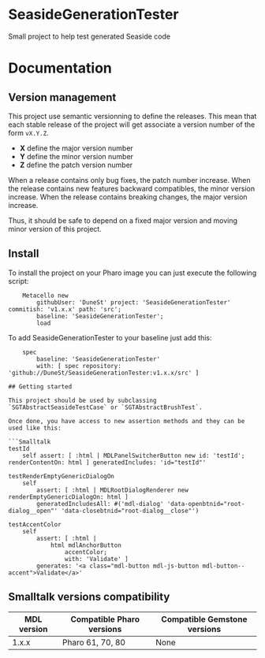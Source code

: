 # SeasideGenerationTester

Small project to help test generated Seaside code

# Documentation

## Version management 

This project use semantic versionning to define the releases. This mean that each stable release of the project will get associate a version number of the form `vX.Y.Z`. 

- **X** define the major version number
- **Y** define the minor version number 
- **Z** define the patch version number

When a release contains only bug fixes, the patch number increase. When the release contains new features backward compatibles, the minor version increase. When the release contains breaking changes, the major version increase. 

Thus, it should be safe to depend on a fixed major version and moving minor version of this project.

## Install

To install the project on your Pharo image you can just execute the following script: 

```Smalltalk
    Metacello new
    	githubUser: 'DuneSt' project: 'SeasideGenerationTester' commitish: 'v1.x.x' path: 'src';
    	baseline: 'SeasideGenerationTester';
    	load
```

To add SeasideGenerationTester to your baseline just add this:

```Smalltalk
    spec
    	baseline: 'SeasideGenerationTester'
    	with: [ spec repository: 'github://DuneSt/SeasideGenerationTester:v1.x.x/src' ]
		
## Getting started

This project should be used by subclassing `SGTAbstractSeasideTestCase` or `SGTAbstractBrushTest`.

Once done, you have access to new assertion methods and they can be used like this:

```Smalltalk
testId
	self assert: [ :html | MDLPanelSwitcherButton new id: 'testId'; renderContentOn: html ] generatedIncludes: 'id="testId"'
```

```Smalltalk
testRenderEmptyGenericDialogOn
	self
		assert: [ :html | MDLRootDialogRenderer new renderEmptyGenericDialogOn: html ]
		generatedIncludesAll: #('mdl-dialog' 'data-openbtnid="root-dialog__open"' 'data-closebtnid="root-dialog__close"')
```

```Smalltalk
testAccentColor
	self
		assert: [ :html | 
			html mdlAnchorButton
				accentColor;
				with: 'Validate' ]
		generates: '<a class="mdl-button mdl-js-button mdl-button--accent">Validate</a>'
```

## Smalltalk versions compatibility

| MDL version 	| Compatible Pharo versions 	| Compatible Gemstone versions 	|
|-------------	|---------------------------	|---------------------------	|
| 1.x.x       	| Pharo 61, 70, 80				| None							|